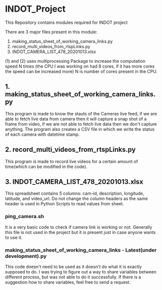 # INDOT_Project
This Repository contains modules required for INDOT project

There are 3 major files present in this module:
1. making_status_sheet_of_working_camera_links.py
2. record_multi_videos_from_rtspLinks.py
3. INDOT_CAMERA_LIST_478_20201013.xlsx


(1) and (2) uses multiprocessing Package to increase the computation speed N times (the CPU I was working on had 8 cores, if it has more cores the speed can be increased more)
N is number of cores present in the CPU.

## 1. making_status_sheet_of_working_camera_links.py
This program is made to know the stauts of the Cameras live feed, if we are able to fetch live data from camera then it will capture a snap shot of a frame from video, if we are not able to fetch live data then we don't capture anything.
The program also creates a CSV file in which we write the status of each camera with datetime stamp.

## 2. record_multi_videos_from_rtspLinks.py
This program is made to record live videos for a certain amount of time(which can be modified in the code).

## 3. INDOT_CAMERA_LIST_478_20201013.xlsx
This spreadsheet contains 5 columns: cam-id, description, longitude, latitude, and video_url.
Do not change the column headers as the same header is used in Python Scripts to read values from sheet.

### ping_camera.sh
It is a very basic code to check if camera link is working or not. Generally this file is not used in the project but it is present just in case anyone wants to use it.

### making_status_sheet_of_working_camera_links - Latest(under development).py
This code doesn't need to be used as it doesn't do what it is exactly supposed to do. I was trying to figure out a way to share variables between different process, but was not able to do it successfully. If there is a suggestion how to share variables, feel free to send a request.
